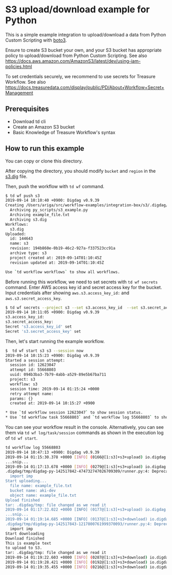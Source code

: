 # S3 upload/download example for Python

This is a simple example integration to upload/download a data from Python Custom Scripting with [boto3](https://boto3.amazonaws.com/v1/documentation/api/latest/index.html).

Ensure to create S3 bucket your own, and your S3 bucket has appropriate policy to upload/download from Python Custom Scripting. See also https://docs.aws.amazon.com/AmazonS3/latest/dev/using-iam-policies.html

To set credentials securely, we recommend to use secrets for Treasure Workflow. See also https://docs.treasuredata.com/display/public/PD/About+Workflow+Secret+Management

## Prerequisites

- Download td cli
- Create an Amazon S3 bucket
- Basic Knowledge of Treasure Workflow's syntax

## How to run this example

You can copy or clone this directory.

After copying the directory, you should modify `bucket` and `region` in the [s3.dig](s3.dig) file.

Then, push the workflow with `td wf` command.

```sh
$ td wf push s3
2019-09-14 10:10:40 +0900: Digdag v0.9.39
Creating /Users/ariga/src/workflow-examples/integration-box/s3/.digdag/tmp/archive-3664291240571650731.tar.gz...
  Archiving py_scripts/s3_example.py
  Archiving example_file.txt
  Archiving s3.dig
Workflows:
  s3.dig
Uploaded:
  id: 144643
  name: s3
  revision: 194b860e-0b19-46c2-927a-f337523cc91a
  archive type: s3
  project created at: 2019-09-14T01:10:45Z
  revision updated at: 2019-09-14T01:10:45Z

Use `td workflow workflows` to show all workflows.
```

Before running this workflow, we need to set secrets with `td wf secrets` command. Enter AWS access key id and secret access key for the bucket. Input credentials after showing `aws.s3.access_key_id:` and `aws.s3.secret_access_key`.

```sh
$ td wf secrets --project s3 --set s3.access_key_id  --set s3.secret_access_key
2019-09-14 10:11:05 +0900: Digdag v0.9.39
s3.access_key_id:
s3.secret_access_key:
Secret 's3.access_key_id' set
Secret 's3.secret_access_key' set
```

Then, let's start running the example workflow.

```sh
$  td wf start s3 s3 --session now
2019-09-14 10:15:23 +0900: Digdag v0.9.39
Started a session attempt:
  session id: 12623047
  attempt id: 55668803
  uuid: 094b3ba3-7b79-4abb-a529-89e5b67ba711
  project: s3
  workflow: s3
  session time: 2019-09-14 01:15:24 +0000
  retry attempt name:
  params: {}
  created at: 2019-09-14 10:15:27 +0900

* Use `td workflow session 12623047` to show session status.
* Use `td workflow task 55668803` and `td workflow log 55668803` to show task status and logs.
```

You can see your workflow result in the console. Alternatively, you can see them via `td wf log/task/session` commands as shown in the execution log of `td wf start`.

```sh
td workflow log 55668803
2019-09-14 10:47:13 +0900: Digdag v0.9.39
2019-09-14 01:15:30.378 +0000 [INFO] (0166@[1:s3]+s3+upload) io.digdag.core.agent.OperatorManager: py>: py_scripts.s3_example.upload_data
...snip...
2019-09-14 01:17:13.678 +0000 [INFO] (0279@[1:s3]+s3+upload) io.digdag.core.agent.OperatorManager: py>: py_scripts.s3_example.upload_data
.digdag/tmp/digdag-py-142517842-474732747026709309/runner.py:4: DeprecationWarning: the imp module is deprecated in favour of importlib; see the module's documentation for alternative uses
  import imp
Start uploading...
  file name: example_file.txt
  bucket name: aki-dev
  object name: example_file.txt
Upload finished
tar: .digdag/tmp: file changed as we read it
2019-09-14 01:17:22.022 +0000 [INFO] (0177@[1:s3]+s3+upload) io.digdag.core.agent.OperatorManager: py>: py_scripts.s3_example.upload_data
...snip...
2019-09-14 01:19:14.685 +0000 [INFO] (0137@[1:s3]+s3+download) io.digdag.core.agent.OperatorManager: py>: py_scripts.s3_example.download_data
.digdag/tmp/digdag-py-142517843-1217800761999370093/runner.py:4: DeprecationWarning: the imp module is deprecated in favour of importlib; see the module's documentation for alternative uses
  import imp
Start downloading
Download finished
This is example text
to upload to S3.
tar: .digdag/tmp: file changed as we read it
2019-09-14 01:19:22.603 +0000 [INFO] (0287@[1:s3]+s3+download) io.digdag.core.agent.OperatorManager: py>: py_scripts.s3_example.download_data
2019-09-14 01:19:28.421 +0000 [INFO] (0192@[1:s3]+s3+download) io.digdag.core.agent.OperatorManager: py>: py_scripts.s3_example.download_data
2019-09-14 01:19:35.455 +0000 [INFO] (0216@[1:s3]+s3+download) io.digdag.core.agent.OperatorManager: py>: py_scripts.s3_example.download_data
```
